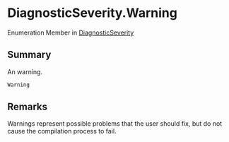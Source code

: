 # DiagnosticSeverity.Warning

Enumeration Member in [DiagnosticSeverity](api/csharp/yarn.compiler.diagnostic.diagnosticseverity.md)

## Summary


An warning.


```csharp
Warning
```

## Remarks


Warnings represent possible problems that the user should fix,
but do not cause the compilation process to fail.


